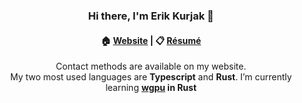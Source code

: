 <h3 align='center'>Hi there, I'm Erik Kurjak 👋</h3>
<h4 align='center'>
  🏠 <a href="https://erikkurjak.com">Website</a> | 📋 <a href="https://resume.erikkurjak.com/embed-resume.html">Résumé</a>
</h4>
<p align='center'>Contact methods are available on my website.
  <br />
  My two most used languages are <b>Typescript</b> and <b>Rust</b>.
  I’m currently learning <b><a href="https://wgpu.rs/">wgpu</a> in Rust
</p>
